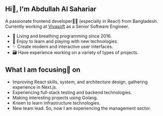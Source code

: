 ## Hi👋, I'm Abdullah Al Sahariar

A passionate frontend developer🦸‍♂️ (especially in React) from Bangladesh. Currently working at [Vivasoft](https://vivasoftltd.com/) as a Senior Software Engineer.

- 📅 Living and breathing programming since 2016.
- 🌱 Enjoy to learn and playing with new technologies.
- ✨ Create modern and interactive user interfaces.
- 🗃️ Have experience working on a variety of types of projects.

## What I am focusing🔎 on

- Improving React skills, system, and architecture design, gathering experience in Next.js.
- Experiencing full-stack testing and backend technologies.
- Making interesting projects using Golang.
- Kneen to learn infrastructure technologies.
- New team lead. So, now I am experiencing the management sector.

<!--
**shahariar50/shahariar50** is a ✨ _special_ ✨ repository because its `README.md` (this file) appears on your GitHub profile.

Here are some ideas to get you started:

- 🔭 I’m currently working on ...
- 🌱 I’m currently learning ...
- 👯 I’m looking to collaborate on ...
- 🤔 I’m looking for help with ...
- 💬 Ask me about ...
- 📫 How to reach me: ...
- 😄 Pronouns: ...
- ⚡ Fun fact: ...
-->
